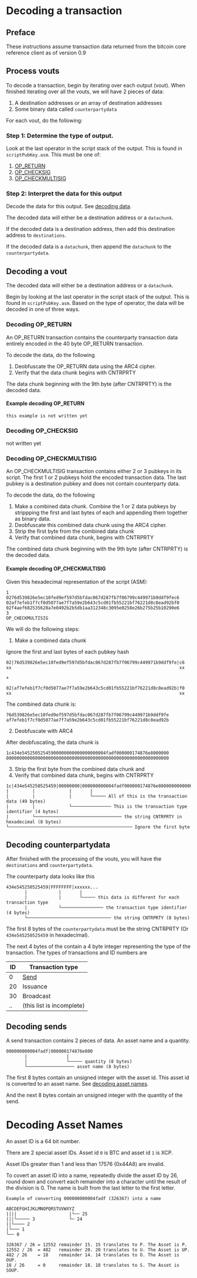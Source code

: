 # Decoding a transaction

## Preface

These instructions assume transaction data returned from the bitcoin core reference client as of version 0.9


## Process vouts

To decode a transaction, begin by iterating over each output (vout).  When finished iterating over all the vouts, we will have 2 pieces of data:

1. A destination addresses or an array of destination addresses
2. Some binary data called `counterpartydata`

For each vout, do the following:

### Step 1: Determine the type of output.

Look at the last operator in the script stack of the output.  This is found in `scriptPubKey.asm`.  This must be one of:

1. [OP_RETURN](#decoding-op_return)
2. [OP_CHECKSIG](#decoding-op_checksig)
3. [OP_CHECKMULTISIG](#decoding-op_checkmultisig)

### Step 2: Interpret the data for this output

Decode the data for this output.  See [decoding data](#decoding-a-vout).

The decoded data will either be a destination address or a `datachunk`.

If the decoded data is a destination address, then add this destination address to `destinations`.

If the decoded data is a `datachunk`, then append the `datachunk` to the `counterpartydata`.


## Decoding a vout

The decoded data will either be a destination address or a `datachunk`.

Begin by looking at the last operator in the script stack of the output.  This is found in `scriptPubKey.asm`.  Based on the type of operator, the data will be decoded in one of three ways.

### Decoding OP_RETURN

An OP_RETURN transaction contains the counterparty transaction data entirely encoded in the 40 byte OP_RETURN transaction.

To decode the data, do the following

1. Deobfuscate the OP_RETURN data using the ARC4 cipher.
2. Verify that the data chunk begins with CNTRPRTY

The data chunk beginning with the 9th byte (after CNTRPRTY) is the decoded data.

#### Example decoding OP_RETURN

`this example is not written yet`


### Decoding OP_CHECKSIG

not written yet


### Decoding OP_CHECKMULTISIG

An OP_CHECKMULTISIG transaction contains either 2 or 3 pubkeys in its script.  The first 1 or 2 pubkeys hold the encoded transaction data.  The last pubkey is a destination pubkey and does not contain counterparty data.

To decode the data, do the following

1. Make a combined data chunk.  Combine the 1 or 2 data pubkeys by strippping the first and last bytes of each and appending them together as binary data.
2. Deobfuscate this combined data chunk using the ARC4 cipher.
3. Strip the first byte from the combined data chunk
4. Verify that combined data chunk, begins with CNTRPRTY

The combined data chunk beginning with the 9th byte (after CNTRPRTY) is the decoded data.


#### Example decoding OP_CHECKMULTISIG

Given this hexadecimal representation of the script (ASM):

```
1 
0276d539826e5ec10fed9ef597d5bfdac067d287fb7f06799c449971b9ddf9fec6 
02af7efeb1f7cf0d5077ae7f7a59e2b643c5cd01fb55221bf76221d8c8ead92bf0 
02f4aef682535628a7e0492b2b5db1aa312348c3095e0258e26b275b25b10290e6 
3 
OP_CHECKMULTISIG
```

We will do the following steps:

1) Make a combined data chunk

Ignore the first and last bytes of each pubkey hash

```
02|76d539826e5ec10fed9ef597d5bfdac067d287fb7f06799c449971b9ddf9fe|c6 
xx                                                                xx 

+

02|af7efeb1f7cf0d5077ae7f7a59e2b643c5cd01fb55221bf76221d8c8ead92b|f0
xx                                                                xx
```
 
The combined data chunk is:

```
76d539826e5ec10fed9ef597d5bfdac067d287fb7f06799c449971b9ddf9fe
af7efeb1f7cf0d5077ae7f7a59e2b643c5cd01fb55221bf76221d8c8ead92b
```


2) Deobfuscate with ARC4

After deobfuscating, the data chunk is

```
1c434e54525052545900000000000000000004fadf000000174876e8000000
00000000000000000000000000000000000000000000000000000000000000
```


3) Strip the first byte from the combined data chunk
and
4) Verify that combined data chunk, begins with CNTRPRTY

```
1c|434e545250525459|00000000|000000000004fadf000000174876e800000000000000000000000000000000000000000000000000000000000000000000
|         |             |       |
|         |             |       └───── All of this is the transaction data (49 bytes)
|         |             └─────────────── This is the transaction type identifier (4 bytes)
|         └───────────────────────────────── the string CNTRPRTY in hexadecimal (8 bytes)
└─────────────────────────────────────────────── Ignore the first byte
```



## Decoding counterpartydata

After finished with the processing of the vouts, you will have the `destinations` and `counterpartydata`.

The counterparty data looks like this

```
434e545250525459|FFFFFFFF|xxxxxx...
       |            |       |
       |            |       └───── this data is different for each transaction type
       |            └──────────────── the transaction type identifier (4 bytes)
       └──────────────────────────────── the string CNTRPRTY (8 bytes)
```

The first 8 bytes of the `counterpartydata` must be the string CNTRPRTY (Or `434e545250525459` in hexadecimal).

The next 4 bytes of the contain a 4 byte integer representing the type of the transaction.  The types of transactions and ID numbers are

ID | Transaction type
---|-----------------
0  | [Send](#decoding-sends)
20 | Issuance
30 | Broadcast
.. | (this list is incomplete)


## Decoding sends

A send transaction contains 2 pieces of data.  An asset name and a quantity.

```
000000000004fadf|000000174876e800
       |               |
       |               └───── quantity (8 bytes)
       └────────────────── asset name (8 bytes)
```


The first 8 bytes contain an unsigned integer with the asset id.  This asset id is converted to an asset name.  See [decoding asset names](decoding-asset-names.md).

And the next 8 bytes contain an unsigned integer with the quantity of the send.




# Decoding Asset Names

An asset ID is a 64 bit number.  

There are 2 special asset IDs.  Asset id `0` is BTC and asset id `1` is XCP.

Asset IDs greater than 1 and less than 17576 (0x44A8) are invalid.

To covert an asset ID into a name, repeatedly divide the asset ID by 26, round down and convert each remainder into a character until the result of the division is 0.  The name is built from the last letter to the first letter.

```
Example of converting 000000000004fadf (326367) into a name

ABCDEFGHIJKLMNOPQRSTUVWXYZ
||||                    |└── 25
|||└───── 3             └─ 24
||└──── 2
|└─── 1
└── 0

326367 / 26 = 12552 remainder 15. 15 translates to P. The Asset is P.
12552 / 26  = 482   remainder 20. 20 translates to U. The Asset is UP.
482 / 26    = 18    remainder 14. 14 translates to O. The Asset is OUP.
18 / 26     = 0     remainder 18. 18 translates to S. The Asset is SOUP.
```
